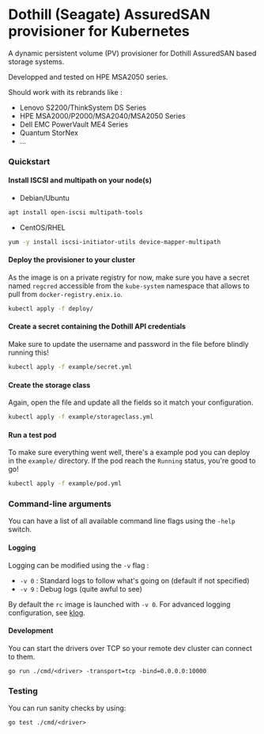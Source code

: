 # Dothill (Seagate) AssuredSAN provisioner for Kubernetes

A dynamic persistent volume (PV) provisioner for Dothill AssuredSAN based storage systems.

Developped and tested on HPE MSA2050 series.

Should work with its rebrands like :
- Lenovo S2200/ThinkSystem DS Series
- HPE MSA2000/P2000/MSA2040/MSA2050 Series
- Dell EMC PowerVault ME4 Series
- Quantum StorNex
- ...

### Quickstart

#### Install ISCSI and multipath on your node(s)

- Debian/Ubuntu
```sh
apt install open-iscsi multipath-tools
```

- CentOS/RHEL
```sh
yum -y install iscsi-initiator-utils device-mapper-multipath
```

#### Deploy the provisioner to your cluster

As the image is on a private registry for now, make sure you have a secret named `regcred` accessible from the `kube-system` namespace that allows to pull from `docker-registry.enix.io`.

```sh
kubectl apply -f deploy/
```

#### Create a secret containing the Dothill API credentials

Make sure to update the username and password in the file before blindly running this!

```sh
kubectl apply -f example/secret.yml
```

#### Create the storage class

Again, open the file and update all the fields so it match your configuration.

```sh
kubectl apply -f example/storageclass.yml
```

#### Run a test pod

To make sure everything went well, there's a example pod you can deploy in the `example/` directory. If the pod reach the `Running` status, you're good to go!

```sh
kubectl apply -f example/pod.yml
```

### Command-line arguments

You can have a list of all available command line flags using the `-help` switch.

#### Logging

Logging can be modified using the `-v` flag :

- `-v 0` : Standard logs to follow what's going on (default if not specified)
- `-v 9` : Debug logs (quite awful to see)

By default the `rc` image is launched with `-v 0`. For advanced logging configuration, see [klog](https://github.com/kubernetes/klog).

#### Development

You can start the drivers over TCP so your remote dev cluster can connect to them.

```
go run ./cmd/<driver> -transport=tcp -bind=0.0.0.0:10000
```

### Testing

You can run sanity checks by using:

```
go test ./cmd/<driver>
```